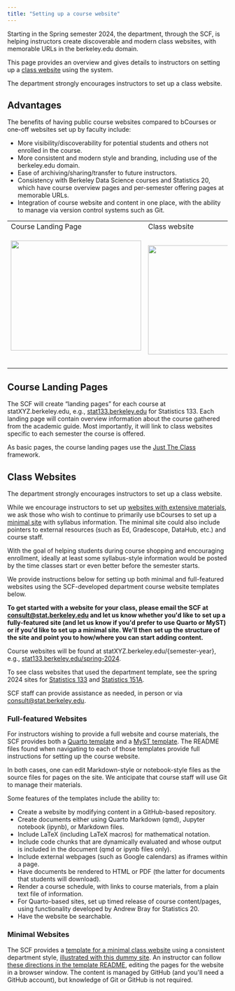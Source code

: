 ```yaml
---
title: "Setting up a course website"
---
```

Starting in the Spring semester 2024, the department, through the SCF,
is helping instructors create discoverable and modern class websites,
with memorable URLs in the berkeley.edu domain.

This page provides an overview and gives details to instructors on
setting up a [class website](/faqs/course-website) using the system.

The department strongly encourages instructors to set up a class
website.

## Advantages

The benefits of having public course websites compared to bCourses or
one-off websites set up by faculty include:

- More visibility/discoverability for potential students and others not
  enrolled in the course.
- More consistent and modern style and branding, including use of the
  berkeley.edu domain.
- Ease of archiving/sharing/transfer to future instructors.
- Consistency with Berkeley Data Science courses and Statistics 20,
  which have course overview pages and per-semester offering pages at
  memorable URLs.
- Integration of course website and content in one place, with the
  ability to manage via version control systems such as Git.

<div class="table-responsive">

<table class="table table-bordered" style="width: 100%;">
<colgroup>
<col style="width: 50%" />
<col style="width: 50%" />
</colgroup>
<tbody>
<tr class="odd">
<td>Course Landing Page</td>
<td>Class website</td>
</tr>
<tr class="even">
<td><p><span
style="font-size:11pt; font-variant:normal; white-space:pre-wrap"><span
style="font-family:Arial,sans-serif"><span style="color:#000000"><span
style="font-weight:400"><span style="font-style:normal"><span
style="text-decoration:none"><span style="border:none"><span
style="display:inline-block"><span style="overflow:hidden"><span
style="width:298px"><span style="height:251px"><img
src="https://lh7-us.googleusercontent.com/JwaYSIhThPLIpI-p3qQp_OxlN1WjE2WdOhA64FaSBl-NoOTydIqbn104Dv6dffDouYOOytZ4e_rEbcDhfwNUnN0v3EYM-Q0g_gId4bjZQVXTSeNxm0Kvca0LKXGqFRmfsIFKhOfZTkd31DYbhDcTkqU"
width="298"
height="251" /></span></span></span></span></span></span></span></span></span></span></span><br />
 </p></td>
<td><span
style="font-size:11pt; font-variant:normal; white-space:pre-wrap"><span
style="font-family:Arial,sans-serif"><span style="color:#000000"><span
style="font-weight:400"><span style="font-style:normal"><span
style="text-decoration:none"><span style="border:none"><span
style="display:inline-block"><span style="overflow:hidden"><span
style="width:298px"><span style="height:249px"><img
src="https://lh7-us.googleusercontent.com/LqhL2UsVZw3TH6pupIxkpY_KJcOy7n-b5DKL2kAbIvCH5TGX0QSrSVDiUIXvfAgxBNeHQEjXqpn3mG7fkk-wgerJUQevfDp9nMC1jtVdyQnRR-Vqmtwfv1VP3DF8Gjl75f3-U5XWO_CDAQ4QTLZVU9A"
width="298"
height="249" /></span></span></span></span></span></span></span></span></span></span></span></td>
</tr>
</tbody>
</table>

</div>

## Course Landing Pages

The SCF will create “landing pages” for each course at
statXYZ.berkeley.edu, e.g.,
[stat133.berkeley.edu](https://stat133.berkeley.edu) for Statistics 133.
Each landing page will contain overview information about the course
gathered from the academic guide. Most importantly, it will link to
class websites specific to each semester the course is offered.

As basic pages, the course landing pages use the [Just The
Class](https://kevinl.info/just-the-class/) framework.

## Class Websites

The department strongly encourages instructors to set up a class
website. 

While we encourage instructors to set up [websites with extensive
materials](/faqs/course-website#full-featured-websites), we
ask those who wish to continue to primarily use bCourses to set up a
[minimal site](/faqs/course-website#minimal-websites) with
syllabus information. The minimal site could also include pointers to
external resources (such as Ed, Gradescope, DataHub, etc.) and course
staff. 

With the goal of helping students during course shopping and encouraging
enrollment, ideally at least some syllabus-style information would be
posted by the time classes start or even better before the semester
starts. 

We provide instructions below for setting up both minimal and
full-featured websites using the SCF-developed department course website
templates below. 

**To get started with a website for your class, please email the SCF at
consult@stat.berkeley.edu and let us know whether you'd like to set up a
fully-featured site (and let us know if you'd prefer to use Quarto or
MyST) or if you'd like to set up a minimal site. We'll then set up the
structure of the site and point you to how/where you can start adding
content.**

Course websites will be found at statXYZ.berkeley.edu/{semester-year},
e.g.,
[stat133.berkeley.edu/spring-2024](http://stat133.berkeley.edu/spring-2024). 

To see class websites that used the department template, see the spring
2024 sites for [Statistics 133](http://stat133.berkeley.edu/spring-2024)
and [Statistics 151A](http://stat151a.berkeley.edu/spring-2024).

SCF staff can provide assistance as needed, in person or via
consult@stat.berkeley.edu.

### Full-featured Websites<span id="full-featured-websites"></span>

For instructors wishing to provide a full website and course materials,
the SCF provides both a [Quarto
template](https://github.com/berkeley-cdss/course-site-quarto) and a
[MyST template](https://github.com/berkeley-cdss/course-site-myst). The
README files found when navigating to each of those templates provide
full instructions for setting up the course website.

In both cases, one can edit Markdown-style or notebook-style files as
the source files for pages on the site. We anticipate that course staff
will use Git to manage their materials. 

Some features of the templates include the ability to:

- Create a website by modifying content in a GitHub-based repository.
- Create documents either using Quarto Markdown (qmd), Jupyter notebook
  (ipynb), or Markdown files.
- Include LaTeX (including LaTeX macros) for mathematical notation.
- Include code chunks that are dynamically evaluated and whose output is
  included in the document (qmd or ipynb files only).
- Include external webpages (such as Google calendars) as iframes within
  a page.
- Have documents be rendered to HTML or PDF (the latter for documents
  that students will download).
- Render a course schedule, with links to course materials, from a plain
  text file of information.
- For Quarto-based sites, set up timed release of course content/pages,
  using functionality developed by Andrew Bray for Statistics 20.
- Have the website be searchable.

### Minimal Websites

The SCF provides a [template for a minimal class
website](https://github.com/berkeley-cdss/course-site-quarto-lite) using
a consistent department style, [illustrated with this dummy
site](https://berkeley-cdss.github.io/course-site-quarto-lite/). An
instructor can follow [these directions in the template
README](https://github.com/berkeley-cdss/course-site-quarto-lite?tab=readme-ov-file#instructions-for-course-staff),
editing the pages for the website in a browser window. The content is
managed by GitHub (and you'll need a GitHub account), but knowledge of
Git or GitHub is not required.  
 
